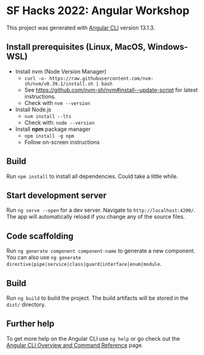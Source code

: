 # SF Hacks 2022: Angular Workshop
This project was generated with [Angular CLI](https://github.com/angular/angular-cli) version 13.1.3.

## Install prerequisites (Linux, MacOS, Windows-WSL)
 - Install nvm (Node Version Manager)
   - `curl -o- https://raw.githubusercontent.com/nvm-sh/nvm/v0.39.1/install.sh | bash`
   - See https://github.com/nvm-sh/nvm#install--update-script for latest instructions.
   - Check with `nvm --version`
- Install Node.js
   - `nvm install --lts`
   - Check with: `node --version`
- Install **npm** package manager
   - `npm install -g npm`
   - Follow on-screen instructions

## Build
Run `npm install` to install all dependencies. Could take a little while.

## Start development server
Run `ng serve --open` for a dev server. Navigate to `http://localhost:4200/`. The app will automatically reload if you change any of the source files.

## Code scaffolding

Run `ng generate component component-name` to generate a new component. You can also use `ng generate directive|pipe|service|class|guard|interface|enum|module`.

## Build

Run `ng build` to build the project. The build artifacts will be stored in the `dist/` directory.


## Further help

To get more help on the Angular CLI use `ng help` or go check out the [Angular CLI Overview and Command Reference](https://angular.io/cli) page.
